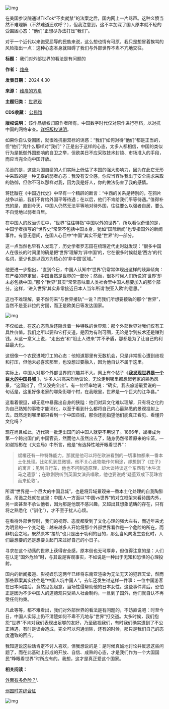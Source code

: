![img](https://chinadigitaltimes.net/chinese/files/2024/04/post-707439-663181f3b5c20.)


在美国参议院通过TikTok“不卖就禁”的法案之后，国内网上一片骂声。这种义愤当然不难理解（不然难道还欢呼？），但我注意到，这不幸加深了国人原本就不轻的受围困心态：“他们”正想尽办法打压“我们”。


对于一个近代以来饱受屈辱的民族来说，这么想也情有可原，我只是想冒着挨骂的风险指出一点：这种心态本身就阻碍了我们与外部世界不卑不亢地交往。




**标题：** 我们对外部世界的看法是有问题的  

**作者：** [维舟](https://chinadigitaltimes.net/space/维舟)  

**发表日期：** 2024.4.30  

**来源：** [维舟的方舟](https://web.archive.org/web/https://mp.weixin.qq.com/s/lWqm75qKWNZxzE1L1c0tMA)  

**主题归类：** [世界观](https://chinadigitaltimes.net/space/世界观)  

**CDS收藏：** [公民馆](https://chinadigitaltimes.net/space/%E5%85%AC%E6%B0%91%E9%A6%86)  

**版权说明：** 该作品版权归原作者所有。中国数字时代仅对原作进行存档，以对抗中国的网络审查。[详细版权说明](https://chinadigitaltimes.net/chinese/copyright)。


如果你自认受围困，就很难抗拒双标的诱惑：“我们”如何对待“他们”都是正当的，但“他们”凭什么那样对“我们”？正是出于这样的心态，太多人都相信，中国的类似行为是抵御外国影响的自卫之举，但欧美日不应采取技术封锁、市场准入的手段，而应当完全向中国开放。


吊诡的是，这些为国自豪的人们实际上低估了本国的强大影响力，因为在此它无形中采取的是一种无辜的弱者心态：我没有安全感，你应当容许我出于安全需求采取的防御，但你不可以那样对我，因为我是好人，你的做法伤害了我的感情。


蒋廷黻在《中国近代史》中早有一个精辟的断言：“中西的关系是特别的，在鸦片战争以前，我们不肯给外国平等待遇；在以后，他们不肯给我们平等待遇。”值得补充的是，直到今天，中国人仍然无法平等地对待外国，往往要么以强者自居，要么不自觉地以弱者自居。


在中国人的政治词汇中，“世界”往往特指“中国以外的世界”，所以看似奇怪的是，中国学者撰写的“世界史”常常不包括中国本身，犹如“国际新闻”也专指国外的新闻事件。有意无意间，在国人心目中“中国”其实不是“世界”的一部分。


这一点当然也早有人发现了，历史学者罗志田在梳理近代史时就发现：“很多中国人在很长的时间里的确是把‘世界’理解为‘非中国’的，它在很多时候就是‘西方’的代名词，至少也是以西方为核心的‘非中国’区域。”


他更进一步指出，“直到今日，中国人认知中‘世界’仍常常体现出这样的歧异倾向：在严格的界定里，中国当然是世界的一部分；然而，很多时候人们所说的‘世界’却未必包括中国。”那个“世界”其实“常常意味着人类社会里中国人想要加入的那个部分。这样，‘进入世界’其实非常接近日本人当年所谓‘脱亚入欧’的意思。”


这也不难理解，要不然何来“与世界接轨”一说？而我们所想要接轨的那个“世界”，当然不是亚非拉的穷国，而正是欧美日等发达国家。


![img](https://chinadigitaltimes.net/chinese/files/2024/04/post-707439-663181f3be1b4.)


不仅如此，在这心态背后还隐含着一种特殊的世界观：那个外部世界对我们仅有工具性价值。我们之所以要和它打交道，是因为有利可图，无论是学到技术还是赚到钱。从这一意义上说，“走出去”和“阻止人进来”并不矛盾，那都是为了让自己的利益最大化。


这很像一个农民进城打工的心态：他知道那里有无数机会，只是非常担心遭到歧视和打压，但他未必喜欢那里，也没想过要融入，因为他自认不属于这里。


实际上，中国人对那个外部世界的兴趣并不大。网上有个帖子《[**我发现世界是一个巨大的中国县城** ](https://mp.weixin.qq.com/s?__biz=MjM5MTM5MTAyMA==&mid=2650945431&idx=1&sn=a4475f5227368072860084e30ca192d7&chksm=bd40dbd48a3752c2c3419ddaedff2451f48f4b5c3fdf4722c902b1c03ab21550db47990e3478&scene=21#wechat_redirect)》，许多人兴高采烈地议论，无论走到哪里都想起老家的熟悉风景，“这国出了，但又没完全出”。有一位坦率地说：“确实，我去旅游最爱说的一句话是，这里好像老家的哪条街哪个村，在我眼里，世界是一个巨大的江华县。”


这看着很逗，却无意中暴露出自身的狭隘：他们对异文化难以理解，只有将之化约为自己熟知的事物才能消化，以至于看到什么都将自己内心最熟悉的景观投射上去。既然走到哪里都只看到一个中国县城，那你还能指望他们能真正看见、看懂异文化吗？


现在尚且如此，近代第一批走出国门的中国人就更不用说了。1866年，斌椿成为第一个跨出国门的中国官员，然而他人虽然出去了，随身仍然带着原来的牢笼，一如谌旭彬在《大变局》中所言，他是“有选择性地开眼看世界”：



> 斌椿还有一种特殊能力，那就是他可以将在欧洲看到的一切事物都来一番本土化处理。比如见到显微镜，他不关心此物能作何用途，却想到了《庄子》的寓言；见到自行车，他也不问制造原理，却大谈特谈这个东西有“木牛流马之遗意”；在歌剧院听到英国女演员唱歌，他也要说成“疑董双成下蕊珠宫而来伦敦”。


所谓“世界是一个巨大的中国县城”，也是将异域景观来一番本土化处理的自我陶醉感。吊诡之处就在这里：中国人一方面以“中国vs世界”的对立框架来看待国内外，另一面甚至不承认他者，因为那是他既不感兴趣，又超出其想象范畴的存在，只有将之熟悉化（“驯化”），才不至于扰人心烦。


在看待外部世界时，我们的视野、态度都受到了文化心理的强大左右，而近年来尤为明显的一个变动是：越来越多人开始将那个外部世界看作是一个危险的所在，而非机会之地。既然原本“接轨”也只是出于功利的目的，那么当风向发生变化时，人们最想要的还是想要关起门来过好自己的小日子。


寻求在这个动荡的世界上获得安全感，原本倒也无可厚非，但值得注意的是：人们在认定“国外危险”时，与其说是客观事实，不如说是一种出于无知和恐惧的心理投射。


国内的新闻报道、影视娱乐这两年已经将东南亚渲染为无法无天的犯罪天堂，然而那些罪案其实往往是“中国人坑中国人”。去年还发生过这样一件事：一位中国游客在日本问路后，竟然见色起意，当场性侵帮助他的日本女性。这些事件背后，恐怕正是因为不少中国人的道德观只受熟人社会制约，一旦到了国外，他们就自认不再受任何约束。


凡此等等，都不难看出，我们对外部世界的看法是有问题的，不妨直说吧：时至今日，中国人实际上仍不清楚如何不卑不亢地与“世界”打交道。太多时候，我们抱怨“世界”不肯对我们表现出足够的友好，乃至敌视我们，有时我们确实遭到了不公正待遇，有时是误会造成，完全可以沟通消除，还有的时候，那只是我们自己的态度遭致的回应。


我知道说这些话肯定不讨人喜欢，但我想说的是：是时候真诚地讨论并反思这些问题了，而在此基础上形成的开放、自信、成熟的心态，才是我们作为一个大国国民“睁眼看世界”时所应有的。我想，这才是真正爱这个国家。


**相关阅读：** 


[外面有多危险？](https://mp.weixin.qq.com/s?__biz=MzA3OTg4MzY1Mg==&mid=2651612127&idx=1&sn=9d5874305e19020ee90f3fb54e050108&chksm=84547f34b323f622667c90d0c18cc3074e385a5caeb31dec3db1dce185df5f27ad5ee983aea2&scene=21#wechat_redirect)\  

[弱国时差综合征](https://mp.weixin.qq.com/s?__biz=MzA3OTg4MzY1Mg==&mid=2651589213&idx=1&sn=f976dc2921f7602d779e9af72451a880&chksm=845416b6b3239fa075843a79be539651ddc83a8bc44df3099194253af4b912a3fe52648b2a2e&scene=21#wechat_redirect)


![img](https://chinadigitaltimes.net/chinese/files/2024/04/post-707439-663181f3c5c92.)

